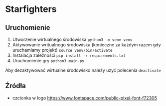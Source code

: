 # Starfighters

## Uruchomienie

1. Utworzenie wirtualnego środowiska
```python3 -m venv venv```
2. Aktywowanie writualnego środowiska (konieczne za każdym razem gdy uruchamiamy projekt)
```source venv/bin/activate```
3. Instalacja zależności
```pip install -r requirements.txt```
4. Uruchomienie gry
```python3 main.py```

Aby dezaktywować wirtualne środowisko należy użyć polecenia
```deactivate```

## Źródła

- czcionka w logo <https://www.fontspace.com/public-pixel-font-f72305>
